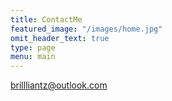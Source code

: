 ```yaml
---
title: ContactMe
featured_image: "/images/home.jpg"
omit_header_text: true
type: page
menu: main
---
```


brillliantz@outlook.com